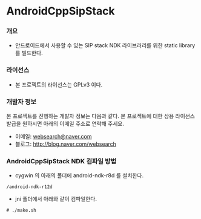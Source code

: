 # AndroidCppSipStack

### 개요
* 안드로이드에서 사용할 수 있는 SIP stack NDK 라이브러리를 위한 static library 를 빌드한다.

### 라이선스
* 본 프로젝트의 라이선스는 GPLv3 이다.

### 개발자 정보
본 프로젝트를 진행하는 개발자 정보는 다음과 같다. 본 프로젝트에 대한 상용 라이선스 발급을 원하시면 아래의 이메일 주소로 연락해 주세요.

* 이메일: websearch@naver.com
* 블로그: http://blog.naver.com/websearch

### AndroidCppSipStack NDK 컴파일 방법

* cygwin 의 아래의 폴더에 android-ndk-r8d 를 설치한다.
```
/android-ndk-r12d
```

* jni 폴더에서 아래와 같이 컴파일한다.
```
# ./make.sh
```
